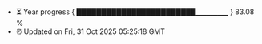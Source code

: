 - ⏳ Year progress { ████████████████████████▁▁▁▁▁▁ } 83.08 %
- ⏰ Updated on Fri, 31 Oct 2025 05:25:18 GMT

